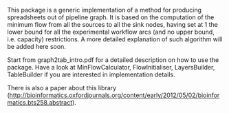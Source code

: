 This package is a generic implementation of a method for producing spreadsheets out of pipeline graph. It is based on
the computation of the minimum flow from all the sources to all the sink nodes, having set at 1 the lower bound for all the experimental workflow arcs (and no upper bound, i.e. capacity) restrictions. A more detailed explanation of such algorithm will be added here soon. 

Start from graph2tab_intro.pdf for a detailed description on how to use the package. Have a look at MinFlowCalculator, FlowInitialiser, LayersBuilder, TableBuilder if you are interested in implementation details.

There is also a paper about this library (http://bioinformatics.oxfordjournals.org/content/early/2012/05/02/bioinformatics.bts258.abstract).

